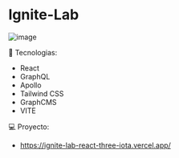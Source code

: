# Ignite-Lab

![image](https://user-images.githubusercontent.com/63380921/175836243-dce33ec9-f01b-4fbc-a3b1-3fd778bd4556.png)


🚀 Tecnologias:

- React
- GraphQL
- Apollo
- Tailwind CSS
- GraphCMS
- VITE

💻 Proyecto:

- https://ignite-lab-react-three-iota.vercel.app/
